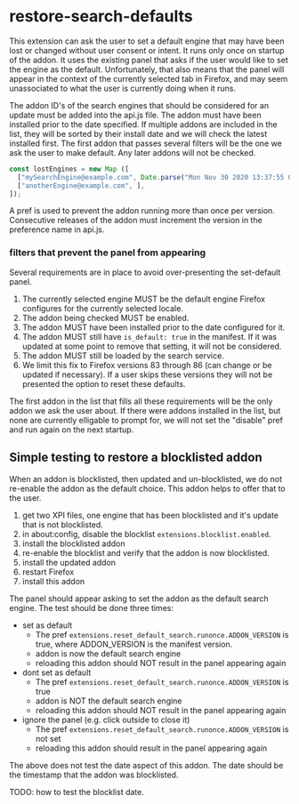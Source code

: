# restore-search-defaults

This extension can ask the user to set a default engine that may have been lost or changed
without user consent or intent.  It runs only once on startup of the addon.  It uses the existing
panel that asks if the user would like to set the engine as the default.  Unfortunately, that
also means that the panel will appear in the context of the currently selected tab in Firefox,
and may seem unassociated to what the user is currently doing when it runs.

The addon ID's of the search engines that should be considered for an update must be added
into the api.js file.  The addon must have been installed prior to the date specified.  If
multiple addons are included in the list, they will be sorted by their install date and we
will check the latest installed first.  The first addon that passes several filters will be
the one we ask the user to make default.  Any later addons will not be checked.

```javascript
const lostEngines = new Map ([
  ["mySearchEngine@example.com", Date.parse("Mon Nov 30 2020 13:37:55 GMT-0600")],
  ["anotherEngine@example.com", ],
]);
```

A pref is used to prevent the addon running more than once per version.  Consecutive releases of the
addon must increment the version in the preference name in api.js.

### filters that prevent the panel from appearing

Several requirements are in place to avoid over-presenting the set-default panel.

1. The currently selected engine MUST be the default engine Firefox configures for the currently selected locale.
2. The addon being checked MUST be enabled.
3. The addon MUST have been installed prior to the date configured for it.
4. The addon MUST still have `is_default: true` in the manifest.  If it was updated at some point to remove that setting, it will not be considered.
5. The addon MUST still be loaded by the search service.
6. We limit this fix to Firefox versions 83 through 86 (can change or be updated if necessary).  If a user skips these versions they will not be presented the option to reset these defaults.

The first addon in the list that fills all these requirements will be the only addon we ask the user about.
If there were addons installed in the list, but none are currently elligable to prompt for, we will not set
the "disable" pref and run again on the next startup.

## Simple testing to restore a blocklisted addon

When an addon is blocklisted, then updated and un-blocklisted, we do not re-enable the addon as the default choice.  This
addon helps to offer that to the user.

1. get two XPI files, one engine that has been blocklisted and it's update that is not blocklisted.
2. in about:config, disable the blocklist `extensions.blocklist.enabled`.
3. install the blocklisted addon
4. re-enable the blocklist and verify that the addon is now blocklisted.
5. install the updated addon
6. restart Firefox
7. install this addon

The panel should appear asking to set the addon as the default search engine.  The test should be done three times:

* set as default
  * The pref `extensions.reset_default_search.runonce.ADDON_VERSION` is true, where ADDON_VERSION is the manifest version.
  * addon is now the default search engine
  * reloading this addon should NOT result in the panel appearing again
* dont set as default
  * The pref `extensions.reset_default_search.runonce.ADDON_VERSION` is true
  * addon is NOT the default search engine
  * reloading this addon should NOT result in the panel appearing again
* ignore the panel (e.g. click outside to close it)
  * The pref `extensions.reset_default_search.runonce.ADDON_VERSION` is not set
  * reloading this addon should result in the panel appearing again

The above does not test the date aspect of this addon.  The date should be the timestamp that the addon was blocklisted.

TODO: how to test the blocklist date.

